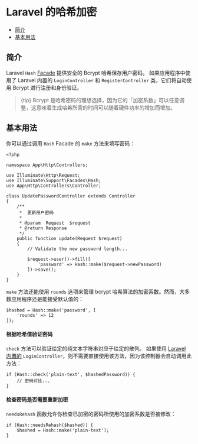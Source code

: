 # Laravel 的哈希加密

- [简介](#introduction)
- [基本用法](#basic-usage)

<a name="introduction"></a>
## 简介

Laravel `Hash` [Facade](/docs/{{version}}/facades) 提供安全的 Bcrypt 哈希保存用户密码。 如果应用程序中使用了 Laravel 内置的 `LoginController` 和 `RegisterController` 类，它们将自动使用 Bcrypt 进行注册和身份验证。

> {tip} Bcrypt 是哈希密码的理想选择，因为它的「加密系数」可以任意调整，这意味着生成哈希所需的时间可以随着硬件功率的增加而增加。

<a name="basic-usage"></a>
## 基本用法

你可以通过调用 `Hash` Facade 的 `make` 方法来填写密码：

    <?php

    namespace App\Http\Controllers;

    use Illuminate\Http\Request;
    use Illuminate\Support\Facades\Hash;
    use App\Http\Controllers\Controller;

    class UpdatePasswordController extends Controller
    {
        /**
         *  更新用户密码
         *
         * @param  Request  $request
         * @return Response
         */
        public function update(Request $request)
        {
            // Validate the new password length...

            $request->user()->fill([
                'password' => Hash::make($request->newPassword)
            ])->save();
        }
    }

`make` 方法还能使用 `rounds` 选项来管理 bcrypt 哈希算法的加密系数。然而，大多数应用程序还是能接受默认值的：

```
$hashed = Hash::make('password', [
    'rounds' => 12
]);
```

#### 根据哈希值验证密码

`check` 方法可以验证给定的纯文本字符串对应于给定的散列。 如果使用 [Laravel 内置的](/docs/{{version}}/authentication) `LoginController`，则不需要直接使用该方法，因为该控制器会自动调用此方法：

    if (Hash::check('plain-text', $hashedPassword)) {
        // 密码对比...
    }

#### 检查密码是否需要重新加密

`needsRehash` 函数允许你检查已加密的密码所使用的加密系数是否被修改：

    if (Hash::needsRehash($hashed)) {
        $hashed = Hash::make('plain-text');
    }
